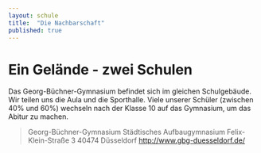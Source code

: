 ```yaml
---
layout: schule
title:  "Die Nachbarschaft"
published: true
---
```


# Ein Gelände - zwei Schulen

Das Georg-Büchner-Gymnasium befindet sich im gleichen Schulgebäude. Wir teilen uns die Aula und die Sporthalle. Viele unserer Schüler (zwischen 40% und 60%) wechseln nach der Klasse 10 auf das Gymnasium, um das Abitur zu machen. 

> Georg-Büchner-Gymnasium
> Städtisches Aufbaugymnasium
> Felix-Klein-Straße 3
> 40474 Düsseldorf
> http://www.gbg-duesseldorf.de/
